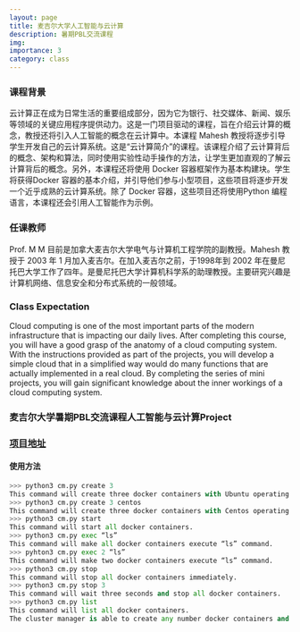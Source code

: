 ```yaml
---
layout: page
title: 麦吉尔大学人工智能与云计算
description: 暑期PBL交流课程
img: 
importance: 3
category: class
---
```


### 课程背景

云计算正在成为日常生活的重要组成部分，因为它为银行、社交媒体、新闻、娱乐等领域的关键应用程序提供动力。这是一门项目驱动的课程，旨在介绍云计算的概念，教授还将引入人工智能的概念在云计算中。本课程 Mahesh 教授将逐步引导学生开发自己的云计算系统。这是“云计算简介”的课程。该课程介绍了云计算背后的概念、架构和算法，同时使用实验性动手操作的方法，让学生更加直观的了解云计算背后的概念。另外，本课程还将使用 Docker 容器框架作为基本构建块。学生将获得Docker 容器的基本介绍，并引导他们参与小型项目，这些项目将逐步开发一个近乎成熟的云计算系统。除了 Docker 容器，这些项目还将使用Python 编程语言，本课程还会引用人工智能作为示例。

### 任课教师

Prof. M M 目前是加拿大麦吉尔大学电气与计算机工程学院的副教授。Mahesh 教授于 2003 年 1 月加入麦吉尔。在加入麦吉尔之前，于1998年到 2002 年在曼尼托巴大学工作了四年。是曼尼托巴大学计算机科学系的助理教授。主要研究兴趣是计算机网络、信息安全和分布式系统的一般领域。

### Class Expectation 

Cloud computing is one of the most important parts of the modern infrastructure that is impacting our daily lives. After completing this course, you will have a good grasp of the anatomy of a cloud computing system. With the instructions provided as part of the projects, you will develop a simple cloud that in a simplified way would do many functions that are actually implemented in a real cloud. By completing the series of mini projects, you will gain significant knowledge about the inner workings of a cloud computing system.

### 麦吉尔大学暑期PBL交流课程人工智能与云计算Project

### [项目地址](https://github.com/liukanshan1/AI-and-Cloud-Compute/)


#### 使用方法
```python
>>> python3 cm.py create 3
This command will create three docker containers with Ubuntu operating system.
>>> python3 cm.py create 3 centos
This command will create three docker containers with Centos operating system.
>>> python3 cm.py start
This command will start all docker containers.
>>> python3 cm.py exec “ls”
This command will make all docker containers execute “ls” command.
>>> pyhton3 cm.py exec 2 “ls”
This command will make two docker containers execute “ls” command.
>>> python3 cm.py stop
This command will stop all docker containers immediately.
>>> python3 cm.py stop 3
This command will wait three seconds and stop all docker containers.
>>> python3 cm.py list
This command will list all docker containers.
The cluster manager is able to create any number docker containers and start executing some commands in these docker containers.
```

